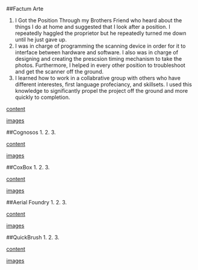##Factum Arte
1. I Got the Position Through my Brothers Friend who heard about the things I do at home and suggested that I look after a position. I repeatedly haggled the proprietor but he repeatedly turned me down until he just gave up. 
2. I was in charge of programming the scanning device in order for it to interface between hardware and software. I also was in charge of designing and creating the prescsion timing mechanism to take the photos. Furthermore, I helped in every other position to troubleshoot and get the scanner off the ground. 
3. I learned how to work in a collabrative group with others who have different interestes, first language profeciancy, and skillsets. I used this knowledge to significantly propel the project off the ground and more quickly to completion. 

[content]()

[images]()


##Cognosos
1.
2. 
3.

[content]()

[images]()

##CoxBox
1.
2. 
3.

[content]()

[images]()

##Aerial Foundry
1.
2. 
3.

[content]()

[images]()

##QuickBrush
1.
2. 
3.

[content]()

[images]()
